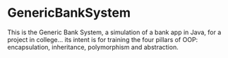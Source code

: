 # GenericBankSystem
This is the Generic Bank System, a simulation of a bank app in Java, for a project in college... its intent is for training the four pillars of OOP: encapsulation, inheritance, polymorphism and abstraction.
